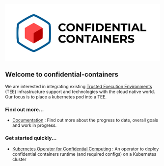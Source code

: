 ![alt text](coco_logo.png "Confidential Containers")

## Welcome to confidential-containers

We are interested in integrating existing [Trusted Execution
Environments](https://en.wikipedia.org/wiki/Trusted_execution_environment) (TEE) infrastructure
support and technologies with the cloud native world. Our focus is to place a kubernetes pod into a
TEE. 

### Find out more...
- [Documentation](https://github.com/confidential-containers/documentation) : Find out more about
  the progress to date, overall goals and work in progress.

### Get started quickly... 
- [Kubernetes Operator for Confidential
  Computing](https://github.com/confidential-containers/confidential-containers-operator) : An
  operator to deploy confidential containers runtime (and required configs) on a Kubernetes cluster
